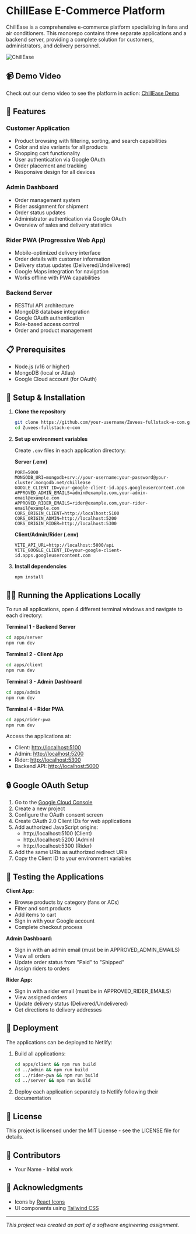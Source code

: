 # ChillEase E-Commerce Platform

ChillEase is a comprehensive e-commerce platform specializing in fans and air conditioners. This monorepo contains three separate applications and a backend server, providing a complete solution for customers, administrators, and delivery personnel.

![ChillEase](https://placehold.co/600x200?text=ChillEase)

## 📹 Demo Video

Check out our demo video to see the platform in action: [ChillEase Demo](https://drive.google.com/file/d/1MYFtnUJLODKjuk4pZDCfaQV2Wq4sXpf2/view?usp=sharing)

## 🚀 Features

### Customer Application
- Product browsing with filtering, sorting, and search capabilities
- Color and size variants for all products
- Shopping cart functionality
- User authentication via Google OAuth
- Order placement and tracking
- Responsive design for all devices

### Admin Dashboard
- Order management system
- Rider assignment for shipment
- Order status updates
- Administrator authentication via Google OAuth
- Overview of sales and delivery statistics

### Rider PWA (Progressive Web App)
- Mobile-optimized delivery interface
- Order details with customer information
- Delivery status updates (Delivered/Undelivered)
- Google Maps integration for navigation
- Works offline with PWA capabilities

### Backend Server
- RESTful API architecture
- MongoDB database integration
- Google OAuth authentication
- Role-based access control
- Order and product management

## 📋 Prerequisites

- Node.js (v16 or higher)
- MongoDB (local or Atlas)
- Google Cloud account (for OAuth)

## 🔧 Setup & Installation

1. **Clone the repository**
   ```bash
   git clone https://github.com/your-username/Zuvees-fullstack-e-com.git
   cd Zuvees-fullstack-e-com
   ```

2. **Set up environment variables**

   Create `.env` files in each application directory:

   **Server (.env)**
   ```
   PORT=5000
   MONGODB_URI=mongodb+srv://your-username:your-password@your-cluster.mongodb.net/chillease
   GOOGLE_CLIENT_ID=your-google-client-id.apps.googleusercontent.com
   APPROVED_ADMIN_EMAILS=admin@example.com,your-admin-email@example.com
   APPROVED_RIDER_EMAILS=rider@example.com,your-rider-email@example.com
   CORS_ORIGIN_CLIENT=http://localhost:5100
   CORS_ORIGIN_ADMIN=http://localhost:5200
   CORS_ORIGIN_RIDER=http://localhost:5300
   ```

   **Client/Admin/Rider (.env)**
   ```
   VITE_API_URL=http://localhost:5000/api
   VITE_GOOGLE_CLIENT_ID=your-google-client-id.apps.googleusercontent.com
   ```

3. **Install dependencies**
   ```bash
   npm install
   ```

## 🏃‍♂️ Running the Applications Locally

To run all applications, open 4 different terminal windows and navigate to each directory:

**Terminal 1 - Backend Server**
```bash
cd apps/server
npm run dev
```

**Terminal 2 - Client App**
```bash
cd apps/client
npm run dev
```

**Terminal 3 - Admin Dashboard**
```bash
cd apps/admin
npm run dev
```

**Terminal 4 - Rider PWA**
```bash
cd apps/rider-pwa
npm run dev
```

Access the applications at:
- Client: [http://localhost:5100](http://localhost:5100)
- Admin: [http://localhost:5200](http://localhost:5200)
- Rider: [http://localhost:5300](http://localhost:5300)
- Backend API: [http://localhost:5000](http://localhost:5000)

## 🔒 Google OAuth Setup

1. Go to the [Google Cloud Console](https://console.cloud.google.com/)
2. Create a new project
3. Configure the OAuth consent screen
4. Create OAuth 2.0 Client IDs for web applications
5. Add authorized JavaScript origins:
   - http://localhost:5100 (Client)
   - http://localhost:5200 (Admin)
   - http://localhost:5300 (Rider)
6. Add the same URIs as authorized redirect URIs
7. Copy the Client ID to your environment variables

## 📱 Testing the Applications

**Client App:**
- Browse products by category (fans or ACs)
- Filter and sort products
- Add items to cart
- Sign in with your Google account
- Complete checkout process

**Admin Dashboard:**
- Sign in with an admin email (must be in APPROVED_ADMIN_EMAILS)
- View all orders
- Update order status from "Paid" to "Shipped"
- Assign riders to orders

**Rider App:**
- Sign in with a rider email (must be in APPROVED_RIDER_EMAILS)
- View assigned orders
- Update delivery status (Delivered/Undelivered)
- Get directions to delivery addresses

## 🚀 Deployment

The applications can be deployed to Netlify:

1. Build all applications:
   ```bash
   cd apps/client && npm run build
   cd ../admin && npm run build
   cd ../rider-pwa && npm run build
   cd ../server && npm run build
   ```

2. Deploy each application separately to Netlify following their documentation

## 📝 License

This project is licensed under the MIT License - see the LICENSE file for details.

## 👥 Contributors

- Your Name - Initial work

## 🙏 Acknowledgments

- Icons by [React Icons](https://react-icons.github.io/react-icons/)
- UI components using [Tailwind CSS](https://tailwindcss.com/)

---

*This project was created as part of a software engineering assignment.*